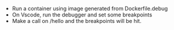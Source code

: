  - Run a container using image generated from Dockerfile.debug
 - On Vscode, run the debugger and set some breakpoints
 - Make a call on /hello and the breakpoints will be hit.
